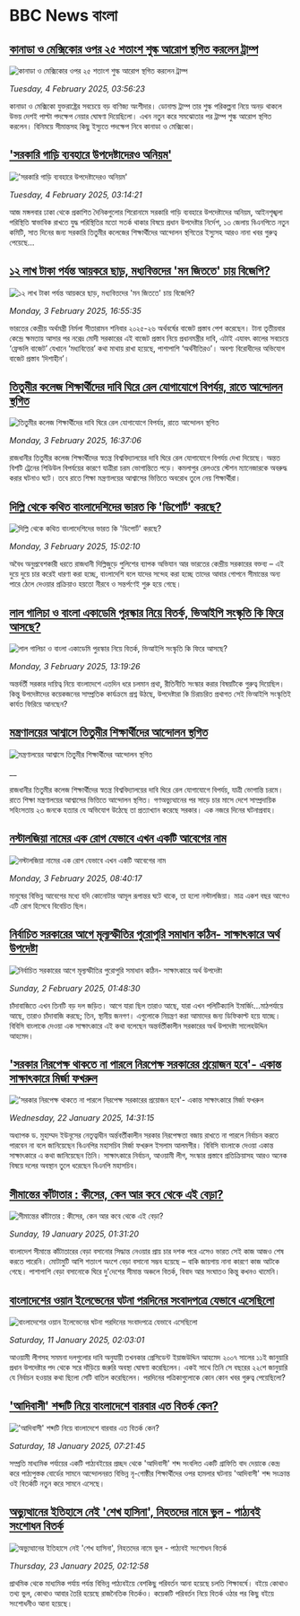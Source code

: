 # BBC News বাংলা## [কানাডা ও মেক্সিকোর ওপর ২৫ শতাংশ শুল্ক আরোপ স্থগিত করলেন ট্রাম্প](https://www.bbc.com/bengali/articles/cd7d0pd9rvzo?at_campaign=githubrss)![কানাডা ও মেক্সিকোর ওপর ২৫ শতাংশ শুল্ক আরোপ স্থগিত করলেন ট্রাম্প](https://ichef.bbci.co.uk/ace/standard/240/cpsprodpb/6371/live/1519eff0-e2a4-11ef-a819-277e390a7a08.jpg)_Tuesday, 4 February 2025, 03:56:23_কানাডা ও মেক্সিকো যুক্তরাষ্ট্রের সবচেয়ে বড় বাণিজ্য অংশীদার। ডোনাল্ড ট্রাম্প তার শুল্ক পরিকল্পনা নিয়ে অনড় থাকলে উভয় দেশই পাল্টা পদক্ষেপ নেয়ার ঘোষণা দিয়েছিলো। এখন নতুন করে সমঝোতার পর ট্রাম্প শুল্ক আরোপ স্থগিত করলেন। বিনিময়ে সীমান্তসহ কিছু ইস্যুতে পদক্ষেপ নিবে কানাডা ও মেক্সিকো।## ['সরকারি গাড়ি ব্যবহারে উপদেষ্টাদেরও অনিয়ম'](https://www.bbc.com/bengali/articles/c0jnv8j0983o?at_campaign=githubrss)!['সরকারি গাড়ি ব্যবহারে উপদেষ্টাদেরও অনিয়ম'](https://ichef.bbci.co.uk/ace/standard/240/cpsprodpb/3693/live/9975a210-e2a1-11ef-a819-277e390a7a08.jpg)_Tuesday, 4 February 2025, 03:14:21_আজ মঙ্গলবার ঢাকা থেকে প্রকাশিত দৈনিকগুলোর শিরোনামে সরকারি গাড়ি ব্যবহারে উপদেষ্টাদের অনিয়ম, আইনশৃঙ্খলা পরিস্থিতি স্বাভাবিক রাখতে যুদ্ধ পরিস্থিতির মতো সতর্ক থাকার বিষয়ে প্রধান উপদেষ্টার নির্দেশ, ১৩ জেলায় বিএনপিতে নতুন কমিটি, সাত দিনের জন্য সরকারি তিতুমীর কলেজের শিক্ষার্থীদের আন্দোলন স্থগিতের ইস্যুসহ আরও নানা খবর গুরুত্ব পেয়েছে…## [১২ লাখ টাকা পর্যন্ত আয়করে ছাড়, মধ্যবিত্তদের 'মন জিততে' চায় বিজেপি?](https://www.bbc.com/bengali/articles/c9d5nq43236o?at_campaign=githubrss)![১২ লাখ টাকা পর্যন্ত আয়করে ছাড়, মধ্যবিত্তদের 'মন জিততে' চায় বিজেপি?](https://ichef.bbci.co.uk/ace/standard/240/cpsprodpb/0b28/live/08007610-e225-11ef-a319-fb4e7360c4ec.jpg)_Monday, 3 February 2025, 16:55:35_ভারতের কেন্দ্রীয় অর্থমন্ত্রী নির্মলা সীতারামন শনিবার ২০২৫-২৬ অর্থবর্ষের বাজেট প্রস্তাব পেশ করেছেন। টানা তৃতীয়বার কেন্দ্রে ক্ষমতায় আসার পর নরেদ্র মোদী সরকারের এই বাজেট প্রস্তাব নিয়ে প্রধানমন্ত্রীর দাবি, এটাই এযাবৎ কালের সবচেয়ে ‘ফ্রেন্ডলি বাজেট’ যেখানে ‘মধ্যবিত্তের’ কথা মাথায় রাখা হয়েছে, পাশাপাশি ‘অর্থনীতিরও’। অবশ্য বিরোধীদের অভিযোগ বাজেট প্রস্তাব ‘দিশাহীন’।## [তিতুমীর কলেজ শিক্ষার্থীদের দাবি ঘিরে রেল যোগাযোগে বিপর্যয়, রাতে আন্দোলন স্থগিত](https://www.bbc.com/bengali/articles/clykvdg5lzlo?at_campaign=githubrss)![তিতুমীর কলেজ শিক্ষার্থীদের দাবি ঘিরে রেল যোগাযোগে বিপর্যয়, রাতে আন্দোলন স্থগিত](https://ichef.bbci.co.uk/ace/standard/240/cpsprodpb/6f19/live/bb484e30-e24a-11ef-a819-277e390a7a08.jpg)_Monday, 3 February 2025, 16:37:06_রাজধানীর তিতুমীর কলেজ শিক্ষার্থীদের স্বতন্ত্র বিশ্ববিদ্যালয়ের দাবি ঘিরে রেল যোগাযোগে বিপর্যয় দেখা দিয়েছে। অন্তত বিশটি ট্রেনের শিডিউল বিপর্যয়ের কারণে যাত্রীরা চরম ভোগান্তিতে পড়ে। কমলাপুর রেলওয়ে স্টেশন ম্যানেজারকে অবরুদ্ধ করার ঘটনাও ঘটে। তবে রাতে শিক্ষা মন্ত্রণালয়ের আশ্বাসের ভিত্তিতে অবরোধ তুলে নেয় শিক্ষার্থীরা।## [দিল্লি থেকে কথিত বাংলাদেশিদের ভারত কি 'ডিপোর্ট' করছে?](https://www.bbc.com/bengali/articles/c3e1wvy471no?at_campaign=githubrss)![দিল্লি থেকে কথিত বাংলাদেশিদের ভারত কি 'ডিপোর্ট' করছে?](https://ichef.bbci.co.uk/ace/standard/240/cpsprodpb/b992/live/cd5994e0-e217-11ef-bd1b-d536627785f2.jpg)_Monday, 3 February 2025, 15:02:10_অবৈধ অনুপ্রবেশকারী ধরতে রাজধানী দিল্লিজুড়ে পুলিশের ব্যাপক অভিযান আর ভারতের কেন্দ্রীয় সরকারের বক্তব্য – এই দুয়ে দুয়ে চার করেই ধারণা করা হচ্ছে, বাংলাদেশি বলে যাদের সন্দেহ করা হচ্ছে তাদের আবার গোপনে সীমান্তের অন্য পারে ঠেলে দেওয়ার প্রক্রিয়াও হয়তো নীরবে ও সন্তর্পণেই শুরু হয়ে গেছে।## [লাল গালিচা ও বাংলা একাডেমি পুরস্কার নিয়ে বিতর্ক, ভিআইপি সংস্কৃতি কি ফিরে আসছে?](https://www.bbc.com/bengali/articles/cvgek7my1e2o?at_campaign=githubrss)![লাল গালিচা ও বাংলা একাডেমি পুরস্কার নিয়ে বিতর্ক, ভিআইপি সংস্কৃতি কি ফিরে আসছে?](https://ichef.bbci.co.uk/ace/standard/240/cpsprodpb/5c26/live/30697560-e230-11ef-bd1b-d536627785f2.jpg)_Monday, 3 February 2025, 13:19:26_অন্তর্বর্তী সরকার দায়িত্ব নিয়ে বাংলাদেশে এতদিন ধরে চলমান প্রথা, রীতিনীতি সংস্কার করার বিষয়টিকে গুরুত্ব দিয়েছিল। কিন্তু উপদেষ্টাদের কয়েকজনের সাম্প্রতিক কার্যক্রমে প্রশ্ন উঠছে, উপদেষ্টারা কি চিরাচরিত প্রথাগত সেই ভিআইপি সংস্কৃতিই কার্যত ফিরিয়ে আনছেন?## [মন্ত্রণালয়ের আশ্বাসে তিতুমীর শিক্ষার্থীদের আন্দোলন স্থগিত](https://www.bbc.co.uk/bengali/live/c0rqjqvje7pt?at_campaign=githubrss)![মন্ত্রণালয়ের আশ্বাসে তিতুমীর শিক্ষার্থীদের আন্দোলন স্থগিত](https://ichef.bbci.co.uk/ace/standard/240/cpsprodpb/1327/live/aa295990-e237-11ef-a819-277e390a7a08.png)__রাজধানীর তিতুমীর কলেজ শিক্ষার্থীদের স্বতন্ত্র বিশ্ববিদ্যালয়ের দাবি ঘিরে রেল যোগাযোগে বিপর্যয়, যাত্রী ভোগান্তি চরমে। রাতে শিক্ষা মন্ত্রণালয়ের আশ্বাসের ভিত্তিতে আন্দোলন স্থগিত।
গণঅভ্যুত্থানের পর সাড়ে চার মাসে দেশে সাম্প্রদায়িক সহিংসতায় ২৩ জনকে হত্যার যে অভিযোগ উঠেছে তা প্রত্যাখ্যান করেছে সরকার। এক নজরে দিনের ঘটনাপ্রবাহ।## [নস্টালজিয়া নামের এক রোগ যেভাবে এখন একটি আবেগের নাম](https://www.bbc.com/bengali/articles/c722jzz5610o?at_campaign=githubrss)![নস্টালজিয়া নামের এক রোগ যেভাবে এখন একটি আবেগের নাম](https://ichef.bbci.co.uk/ace/standard/240/cpsprodpb/a3c4/live/075f0390-19bf-11ef-baa7-25d483663b8e.jpg)_Monday, 3 February 2025, 08:40:17_মানুষের বিভিন্ন আবেগের মধ্যে যদি কোনোটার আমূল রূপান্তর ঘটে থাকে, তা হলো নস্টালজিয়া। মাত্র একশ বছর আগেও এটি রোগ হিসেবে বিবেচিত ছিল।## [নির্বাচিত সরকারের আগে মূল্যস্ফীতির পুরোপুরি সমাধান কঠিন- সাক্ষাৎকারে অর্থ উপদেষ্টা](https://www.bbc.com/bengali/articles/cp3j9vqgwvdo?at_campaign=githubrss)![নির্বাচিত সরকারের আগে মূল্যস্ফীতির পুরোপুরি সমাধান কঠিন- সাক্ষাৎকারে অর্থ উপদেষ্টা](https://ichef.bbci.co.uk/ace/standard/240/cpsprodpb/feb9/live/881f5090-dfab-11ef-a319-fb4e7360c4ec.png)_Sunday, 2 February 2025, 01:48:30_চাঁদাবাজিতে এখন তিনটি বড় দল জড়িত। আগে যারা ছিল তারাও আছে, যারা এখন পলিটিক্যালি ইমার্জিং…মাঠপর্যায়ে আছে, তারাও চাঁদাবাজি করছে; তিন, স্থানীয় জনগণ। এগুলোকে নিয়ন্ত্রণ করা আমাদের জন্য ডিফিকাল্ট হয়ে যাচ্ছে। বিবিসি বাংলাকে দেওয়া এক সাক্ষাৎকারে এই কথা বলেছেন অন্তর্বর্তীকালীন সরকারের অর্থ উপদেষ্টা সালেহউদ্দিন আহমেদ।## ['সরকার নিরপেক্ষ থাকতে না পারলে নিরপেক্ষ সরকারের প্রয়োজন হবে'- একান্ত সাক্ষাৎকারে মির্জা ফখরুল](https://www.bbc.com/bengali/articles/cly5g820yy6o?at_campaign=githubrss)!['সরকার নিরপেক্ষ থাকতে না পারলে নিরপেক্ষ সরকারের প্রয়োজন হবে'- একান্ত সাক্ষাৎকারে মির্জা ফখরুল](https://ichef.bbci.co.uk/ace/standard/240/cpsprodpb/d841/live/8995b290-d8c9-11ef-bf89-cf1be2bb19ea.jpg)_Wednesday, 22 January 2025, 14:31:15_অধ্যাপক ড. মুহাম্মদ ইউনূসের নেতৃত্বাধীন অর্ন্তবর্তীকালীন সরকার নিরপেক্ষতা বজায় রাখতে না পারলে নির্বাচন করতে পারবেন না বলে জানিয়েছেন বিএনপির মহাসচিব মির্জা ফখরুল ইসলাম আলমগীর। বিবিসি বাংলাকে দেওয়া একান্ত সাক্ষাৎকারে এ কথা জানিয়েছেন তিনি। সাক্ষাৎকারে নির্বাচন, আওয়ামী লীগ, সংস্কার প্রস্তাবে প্রতিক্রিয়াসহ আরও অনেক বিষয়ে দলের অবস্থান তুলে ধরেছেন বিএনপি মহাসচিব।## [সীমান্তের কাঁটাতার : কীসের, কেন আর কবে থেকে এই বেড়া?](https://www.bbc.com/bengali/articles/cdjdgk4rv0do?at_campaign=githubrss)![সীমান্তের কাঁটাতার : কীসের, কেন আর কবে থেকে এই বেড়া?](https://ichef.bbci.co.uk/ace/standard/240/cpsprodpb/e7d8/live/110d9070-d3f3-11ef-87df-d575b9a434a4.jpg)_Sunday, 19 January 2025, 01:31:20_বাংলাদেশ সীমান্তে কাঁটাতারের বেড়া বসানোর সিদ্ধান্ত নেওয়ার প্রায় চার দশক পরে এসেও ভারত সেই কাজ আজও শেষ করতে পারেনি। মোটামুটি আশি শতাংশ অংশে বেড়া বসানো সম্ভব হয়েছে – বাকি জায়গায় নানা কারণে কাজ আটকে গেছে। পাশাপাশি বেড়া বসানোকে ঘিরে দু'দেশের সীমান্ত অঞ্চলে বিতর্ক, বিবাদ আর সংঘাতও কিন্তু কখনও থামেনি।## [বাংলাদেশের ওয়ান ইলেভেনের ঘটনা পরদিনের সংবাদপত্রে যেভাবে এসেছিলো](https://www.bbc.com/bengali/articles/cwy3y33ygd9o?at_campaign=githubrss)![বাংলাদেশের ওয়ান ইলেভেনের ঘটনা পরদিনের সংবাদপত্রে যেভাবে এসেছিলো](https://ichef.bbci.co.uk/ace/standard/240/cpsprodpb/7b05/live/e6871230-cdae-11ef-94cb-5f844ceb9e30.jpg)_Saturday, 11 January 2025, 02:03:01_আওয়ামী লীগসহ সমমনা দলগুলোর দাবি অনুযায়ী তখনকার প্রেসিডেন্ট ইয়াজউদ্দিন আহমেদ ২০০৭ সালের ১১ই জানুয়ারি প্রধান উপদেষ্টার পদ থেকে সরে দাঁড়িয়ে জরুরি অবস্থা ঘোষণা করেছিলেন। একই সাথে তিনি সে বছরের ২২শে জানুয়ারি যে নির্বাচন হওয়ার কথা ছিলো সেটি বাতিল করেছিলেন। পরদিনের পত্রিকাগুলোকে কোন কোন খবর গুরুত্ব পেয়েছিলো?## ['আদিবাসী' শব্দটি নিয়ে বাংলাদেশে বারবার এত বিতর্ক কেন? ](https://www.bbc.com/bengali/articles/c0k55njryzno?at_campaign=githubrss)!['আদিবাসী' শব্দটি নিয়ে বাংলাদেশে বারবার এত বিতর্ক কেন? ](https://ichef.bbci.co.uk/ace/standard/240/cpsprodpb/e8c2/live/8a693dd0-d569-11ef-87df-d575b9a434a4.jpg)_Saturday, 18 January 2025, 07:21:45_সম্প্রতি মাধ্যমিক পর্যায়ের একটি পাঠ্যবইয়ের প্রচ্ছদ থেকে 'আদিবাসী' শব্দ সংবলিত একটি গ্রাফিতি বাদ দেয়াকে কেন্দ্র করে পাঠ্যপুস্তক বোর্ডের সামনে আন্দোলনরত বিভিন্ন নৃ-গোষ্ঠীর শিক্ষার্থীদের ওপর হামলার ঘটনায় 'আদিবাসী' শব্দ সংক্রান্ত ওই বিতর্কটি নতুন করে সামনে এসেছে।## [অভ্যুত্থানের ইতিহাসে নেই 'শেখ হাসিনা', নিহতদের নামে ভুল - পাঠ্যবই সংশোধন বিতর্ক](https://www.bbc.com/bengali/articles/cdd9el157n6o?at_campaign=githubrss)![অভ্যুত্থানের ইতিহাসে নেই 'শেখ হাসিনা', নিহতদের নামে ভুল - পাঠ্যবই সংশোধন বিতর্ক](https://ichef.bbci.co.uk/ace/standard/240/cpsprodpb/e0d1/live/9519d700-d7f6-11ef-9fd6-0be88a764111.jpg)_Thursday, 23 January 2025, 02:12:58_প্রাথমিক থেকে মাধ্যমিক পর্যায় পর্যন্ত বিভিন্ন পাঠ্যবইয়ে বেশকিছু পরিবর্তন আনা হয়েছে চলতি শিক্ষাবর্ষে। বইয়ে কোথাও তথ্য ভুল, কোথাও আবার তৈরি হয়েছে রাজনৈতিক বিতর্কও। কয়েকটি পরিবর্তন নিয়ে বিতর্ক ওঠার পর কিছু বইয়ে সংশোধনীও আনা হয়েছে।